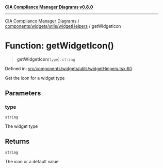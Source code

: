 [**CIA Compliance Manager Diagrams v0.8.0**](../../../../../README.md)

***

[CIA Compliance Manager Diagrams](../../../../../modules.md) / [components/widgets/utils/widgetHelpers](../README.md) / getWidgetIcon

# Function: getWidgetIcon()

> **getWidgetIcon**(`type`): `string`

Defined in: [src/components/widgets/utils/widgetHelpers.tsx:60](https://github.com/Hack23/cia-compliance-manager/blob/791b5a1b6e700c8b8480de209374e4cb1086330d/src/components/widgets/utils/widgetHelpers.tsx#L60)

Get the icon for a widget type

## Parameters

### type

`string`

The widget type

## Returns

`string`

The icon or a default value

